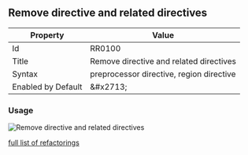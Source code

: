 ## Remove directive and related directives

| Property | Value |
| -------- | ----- |
| Id | RR0100 |
| Title | Remove directive and related directives |
| Syntax | preprocessor directive, region directive |
| Enabled by Default | &\#x2713; |

### Usage

![Remove directive and related directives](../../images/refactorings/RemoveDirectiveAndRelatedDirectives.png)

[full list of refactorings](Refactorings.md)